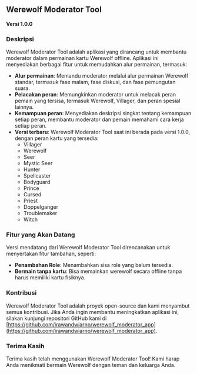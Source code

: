 ## Werewolf Moderator Tool

**Versi 1.0.0**


### Deskripsi

Werewolf Moderator Tool adalah aplikasi yang dirancang untuk membantu moderator dalam permainan kartu Werewolf offline. Aplikasi ini menyediakan berbagai fitur untuk memudahkan alur permainan, termasuk:

* **Alur permainan**: Memandu moderator melalui alur permainan Werewolf standar, termasuk fase malam, fase diskusi, dan fase pemungutan suara.
* **Pelacakan peran**: Memungkinkan moderator untuk melacak peran pemain yang tersisa, termasuk Werewolf, Villager, dan peran spesial lainnya.
* **Kemampuan peran**: Menyediakan deskripsi singkat tentang kemampuan setiap peran, membantu moderator dan pemain memahami cara kerja setiap peran.
* **Versi terbaru**: Werewolf Moderator Tool saat ini berada pada versi 1.0.0, dengan peran kartu yang tersedia:
    * Villager
    * Werewolf
    * Seer
    * Mystic Seer
    * Hunter
    * Spellcaster
    * Bodyguard
    * Prince
    * Cursed
    * Priest
    * Doppelganger
    * Troublemaker
    * Witch

### Fitur yang Akan Datang

Versi mendatang dari Werewolf Moderator Tool direncanakan untuk menyertakan fitur tambahan, seperti:

* **Penambahan Role**: Menambahkan sisa role yang belum tersedia.
* **Bermain tanpa kartu**: Bisa memainkan werewolf secara offline tanpa harus memiliki kartu fisiknya.

### Kontribusi

Werewolf Moderator Tool adalah proyek open-source dan kami menyambut semua kontribusi. Jika Anda ingin membantu meningkatkan aplikasi ini, silakan kunjungi repositori GitHub kami di [https://github.com/irawandwiarno/werewolf_moderator_app](https://github.com/irawandwiarno/werewolf_moderator_app).

### Terima Kasih

Terima kasih telah menggunakan Werewolf Moderator Tool! Kami harap Anda menikmati bermain Werewolf dengan teman dan keluarga Anda.
